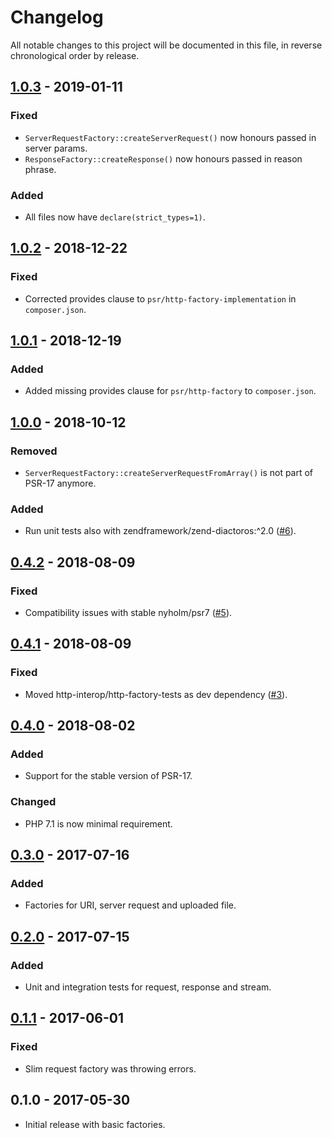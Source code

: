 # Changelog

All notable changes to this project will be documented in this file, in reverse chronological order by release.

## [1.0.3](https://github.com/tuupola/http-factory/compare/1.0.2...1.0.3) - 2019-01-11
### Fixed
- `ServerRequestFactory::createServerRequest()` now honours passed in server params.
- `ResponseFactory::createResponse()` now honours passed in reason phrase.

### Added
- All files now have `declare(strict_types=1)`.

## [1.0.2](https://github.com/tuupola/http-factory/compare/1.0.1...1.0.2) - 2018-12-22
### Fixed
- Corrected provides clause to `psr/http-factory-implementation` in `composer.json`.

## [1.0.1](https://github.com/tuupola/http-factory/compare/1.0.0...1.0.1) - 2018-12-19
### Added
- Added missing provides clause for `psr/http-factory` to `composer.json`.

## [1.0.0](https://github.com/tuupola/http-factory/compare/0.4.2...1.0.0) - 2018-10-12
### Removed
- `ServerRequestFactory::createServerRequestFromArray()` is not part of PSR-17 anymore.
### Added
- Run unit tests also with zendframework/zend-diactoros:^2.0 ([#6](https://github.com/tuupola/http-factory/pull/6)).

## [0.4.2](https://github.com/tuupola/http-factory/compare/0.4.1...0.4.2) - 2018-08-09
### Fixed
- Compatibility issues with stable nyholm/psr7 ([#5](https://github.com/tuupola/http-factory/pull/5)).

## [0.4.1](https://github.com/tuupola/http-factory/compare/0.4.0...0.4.1) - 2018-08-09
### Fixed
- Moved http-interop/http-factory-tests as dev dependency ([#3](https://github.com/tuupola/http-factory/pull/3)).

## [0.4.0](https://github.com/tuupola/http-factory/compare/0.3.0...0.4.0) - 2018-08-02
### Added
- Support for the stable version of PSR-17.

### Changed
- PHP 7.1 is now minimal requirement.

## [0.3.0](https://github.com/tuupola/http-factory/compare/0.2.0...0.3.0) - 2017-07-16
### Added
- Factories for URI, server request and uploaded file.

## [0.2.0](https://github.com/tuupola/http-factory/compare/0.1.1...0.2.0) - 2017-07-15
### Added
- Unit and integration tests for request, response and stream.

## [0.1.1](https://github.com/tuupola/http-factory/compare/0.1.0...0.1.1) - 2017-06-01
### Fixed
- Slim request factory was throwing errors.

## 0.1.0 - 2017-05-30
- Initial release with basic factories.